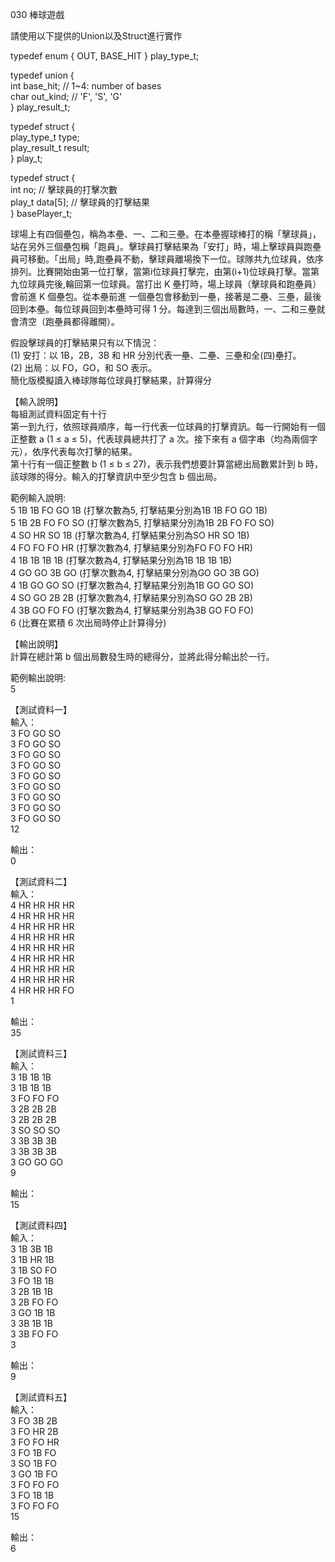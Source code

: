 030 棒球遊戲  
  
請使用以下提供的Union以及Struct進行實作  
  
typedef enum { OUT, BASE_HIT } play_type_t;  
  
typedef union {  
    int base_hit; // 1~4: number of bases  
    char out_kind; // 'F', 'S', 'G'  
} play_result_t;  
  
typedef struct {  
    play_type_t type;  
    play_result_t result;  
} play_t;  
  
typedef struct {  
    int no; // 擊球員的打擊次數  
    play_t data[5]; // 擊球員的打擊結果  
} basePlayer_t;  
  
  
球場上有四個壘包，稱為本壘、一、二和三壘。在本壘握球棒打的稱「擊球員」，站在另外三個壘包稱「跑員」。擊球員打擊結果為「安打」時，場上擊球員與跑壘員可移動。「出局」時,跑壘員不動，擊球員離場換下一位。球隊共九位球員，依序排列。比賽開始由第一位打擊，當第i位球員打擊完，由第(i+1)位球員打擊。當第九位球員完後,輪回第一位球員。當打出 K 壘打時，場上球員（擊球員和跑壘員）會前進 K 個壘包。從本壘前進 一個壘包會移動到一壘，接著是二壘、三壘，最後回到本壘。每位球員回到本壘時可得 1 分。每達到三個出局數時，一、二和三壘就會清空（跑壘員都得離開）。  
  
假設擊球員的打擊結果只有以下情況：  
(1) 安打：以 1B，2B，3B 和 HR 分別代表一壘、二壘、三壘和全(四)壘打。  
(2) 出局：以 FO，GO，和 SO 表示。  
簡化版模擬讀入棒球隊每位球員打擊結果，計算得分  
  
【輸入說明】  
每組測試資料固定有十行  
第一到九行，依照球員順序，每一行代表一位球員的打擊資訊。每一行開始有一個  
正整數 a (1 ≤ a ≤ 5)，代表球員總共打了 a 次。接下來有 a 個字串（均為兩個字元），依序代表每次打擊的結果。  
第十行有一個正整數 b (1 ≤ b ≤ 27)，表示我們想要計算當總出局數累計到 b 時，該球隊的得分。輸入的打擊資訊中至少包含 b 個出局。  
  
範例輸入說明:  
5 1B 1B FO GO 1B (打擊次數為5, 打擊結果分別為1B 1B FO GO 1B)  
5 1B 2B FO FO SO (打擊次數為5, 打擊結果分別為1B 2B FO FO SO)  
4 SO HR SO 1B (打擊次數為4, 打擊結果分別為SO HR SO 1B)  
4 FO FO FO HR (打擊次數為4, 打擊結果分別為FO FO FO HR)  
4 1B 1B 1B 1B (打擊次數為4, 打擊結果分別為1B 1B 1B 1B)  
4 GO GO 3B GO (打擊次數為4, 打擊結果分別為GO GO 3B GO)  
4 1B GO GO SO (打擊次數為4, 打擊結果分別為1B GO GO SO)  
4 SO GO 2B 2B (打擊次數為4, 打擊結果分別為SO GO 2B 2B)  
4 3B GO FO FO (打擊次數為4, 打擊結果分別為3B GO FO FO)  
6 (比賽在累積 6 次出局時停止計算得分)  
  
【輸出說明】  
計算在總計第 b 個出局數發生時的總得分，並將此得分輸出於一行。  
  
範例輸出說明:  
5  
  
【測試資料一】  
輸入：  
3 FO GO SO  
3 FO GO SO  
3 FO GO SO  
3 FO GO SO  
3 FO GO SO  
3 FO GO SO  
3 FO GO SO  
3 FO GO SO  
3 FO GO SO  
12  
  
輸出：  
0  
  
【測試資料二】  
輸入：  
4 HR HR HR HR  
4 HR HR HR HR  
4 HR HR HR HR  
4 HR HR HR HR  
4 HR HR HR HR  
4 HR HR HR HR  
4 HR HR HR HR  
4 HR HR HR HR  
4 HR HR HR FO  
1  
  
輸出：  
35  
  
【測試資料三】  
輸入：  
3 1B 1B 1B  
3 1B 1B 1B  
3 FO FO FO  
3 2B 2B 2B  
3 2B 2B 2B  
3 SO SO SO  
3 3B 3B 3B  
3 3B 3B 3B  
3 GO GO GO  
9  
  
輸出：  
15  
  
【測試資料四】  
輸入：  
3 1B 3B 1B  
3 1B HR 1B  
3 1B SO FO  
3 FO 1B 1B  
3 2B 1B 1B  
3 2B FO FO  
3 GO 1B 1B  
3 3B 1B 1B  
3 3B FO FO  
3  
  
輸出：  
9  
  
【測試資料五】  
輸入：  
3 FO 3B 2B  
3 FO HR 2B  
3 FO FO HR  
3 FO 1B FO  
3 SO 1B FO  
3 GO 1B FO  
3 FO FO FO  
3 FO 1B 1B  
3 FO FO FO  
15  
  
輸出：  
6  
